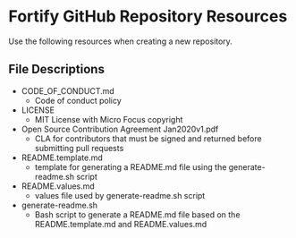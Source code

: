 # Fortify GitHub Repository Resources
Use the following resources when creating a new repository.
## File Descriptions
- CODE_OF_CONDUCT.md
  - Code of conduct policy
- LICENSE
  - MIT License with Micro Focus copyright
- Open Source Contribution Agreement Jan2020v1.pdf
  - CLA for contributors that must be signed and returned before submitting pull requests
- README.template.md
  - template for generating a README.md file using the generate-readme.sh script
- README.values.md
  - values file used by generate-readme.sh script
- generate-readme.sh
  - Bash script to generate a README.md file based on the README.template.md and README.values.md
